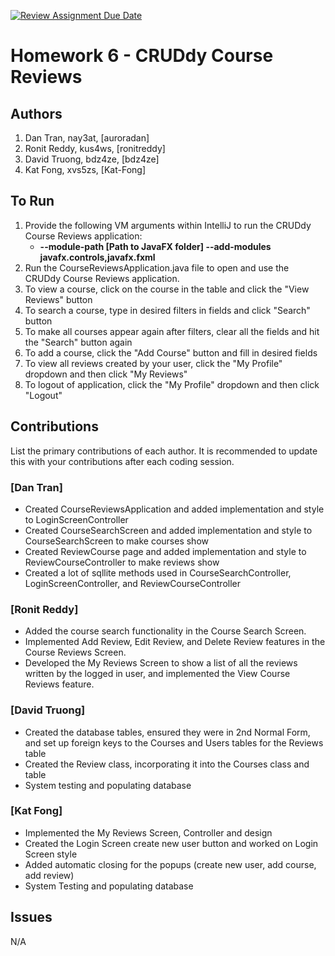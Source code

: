[![Review Assignment Due Date](https://classroom.github.com/assets/deadline-readme-button-24ddc0f5d75046c5622901739e7c5dd533143b0c8e959d652212380cedb1ea36.svg)](https://classroom.github.com/a/DC1SF4uZ)
# Homework 6 - CRUDdy Course Reviews

## Authors
1) Dan Tran, nay3at, [auroradan]
2) Ronit Reddy, kus4ws, [ronitreddy]
3) David Truong, bdz4ze, [bdz4ze]
4) Kat Fong, xvs5zs, [Kat-Fong]

## To Run

1. Provide the following VM arguments within IntelliJ to run the CRUDdy Course Reviews application:
    * **--module-path [Path to JavaFX folder] --add-modules javafx.controls,javafx.fxml**
2. Run the CourseReviewsApplication.java file to open and use the CRUDdy Course Reviews application.
3. To view a course, click on the course in the table and click the "View Reviews" button
4. To search a course, type in desired filters in fields and click "Search" button
5. To make all courses appear again after filters, clear all the fields and hit the "Search" button again
6. To add a course, click the "Add Course" button and fill in desired fields
7. To view all reviews created by your user, click the "My Profile" dropdown and then click "My Reviews"
8. To logout of application, click the "My Profile" dropdown and then click "Logout"

## Contributions

List the primary contributions of each author. It is recommended to update this with your contributions after each coding session.

### [Dan Tran]

* Created CourseReviewsApplication and added implementation and style to LoginScreenController
* Created CourseSearchScreen and added implementation and style to CourseSearchScreen to make courses show
* Created ReviewCourse page and added implementation and style to ReviewCourseController to make reviews show
* Created a lot of sqllite methods used in CourseSearchController, LoginScreenController, and ReviewCourseController


### [Ronit Reddy]

* Added the course search functionality in the Course Search Screen.
* Implemented Add Review, Edit Review, and Delete Review features in the Course Reviews Screen.
* Developed the My Reviews Screen to show a list of all the reviews written by the logged in user, and implemented the View Course Reviews feature.

### [David Truong]

* Created the database tables, ensured they were in 2nd Normal Form, and set up foreign keys to the Courses and Users tables for the Reviews table
* Created the Review class, incorporating it into the Courses class and table
* System testing and populating database

### [Kat Fong]

* Implemented the My Reviews Screen, Controller and design
* Created the Login Screen create new user button and worked on Login Screen style
* Added automatic closing for the popups (create new user, add course, add review)
* System Testing and populating database

## Issues

N/A
